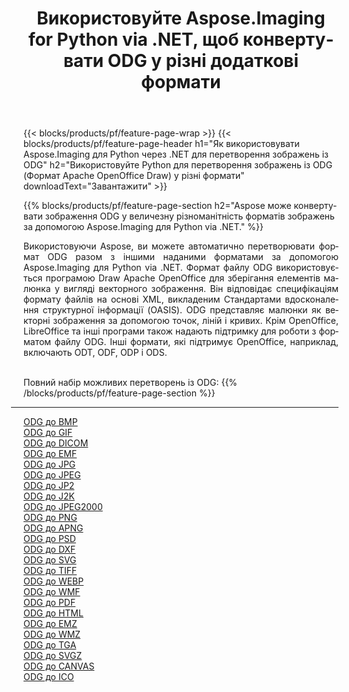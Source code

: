 ﻿---
title: Використовуйте Aspose.Imaging for Python via .NET, щоб конвертувати ODG у різні додаткові формати 
weight: 3920
url: /uk/python-net/conversion/from/odg 
lang: uk
langdirlevel: 2
locales: zh-hans,ja,it,ru,de,es,fr,nl,id,lt,pl,pt,vi,tr,ko,zh-hant,ar,hi,th,sv,cs,uk,he
description: Ви можете швидко трансформувати ODG(Формат Apache OpenOffice Draw) у різні формати за допомогою Aspose.Imaging для Python via .NET.
---

{{< blocks/products/pf/feature-page-wrap >}}
{{< blocks/products/pf/feature-page-header h1="Як використовувати Aspose.Imaging для Python через .NET для перетворення зображень із ODG" h2="Використовуйте Python для перетворення зображень із ODG (Формат Apache OpenOffice Draw) у різні формати" downloadText="Завантажити" >}}


{{% blocks/products/pf/feature-page-section  h2="Aspose може конвертувати зображення ODG у величезну різноманітність форматів зображень за допомогою Aspose.Imaging для Python via .NET." %}}
<p align=justify>Використовуючи Aspose, ви можете автоматично перетворювати формат ODG разом з іншими наданими форматами за допомогою Aspose.Imaging для Python via .NET. Формат файлу ODG використовується програмою Draw Apache OpenOffice для зберігання елементів малюнка у вигляді векторного зображення. Він відповідає специфікаціям формату файлів на основі XML, викладеним Стандартами вдосконалення структурної інформації (OASIS). ODG представляє малюнки як векторні зображення за допомогою точок, ліній і кривих. Крім OpenOffice, LibreOffice та інші програми також надають підтримку для роботи з форматом файлу ODG. Інші формати, які підтримує OpenOffice, наприклад, включають ODT, ODF, ODP і ODS.</p>
<br/>
Повний набір можливих перетворень із ODG:
{{% /blocks/products/pf/feature-page-section %}}
<div class="container-fluid productfamilypage bg-gray">
    <div class="convertypes bg-gray agp-content section">
        <div class="container">
		<hr style="margin-left:-20px;"/>
		<div class="row other-converters">
		    <div class='col-md-2 other-converter remove-lp remove-rp'><a href="/imaging/uk/python-net/conversion/odg-to-bmp" >ODG до BMP</a></div><div class='col-md-2 other-converter remove-lp remove-rp'><a href="/imaging/uk/python-net/conversion/odg-to-gif" >ODG до GIF</a></div><div class='col-md-2 other-converter remove-lp remove-rp'><a href="/imaging/uk/python-net/conversion/odg-to-dicom" >ODG до DICOM</a></div><div class='col-md-2 other-converter remove-lp remove-rp'><a href="/imaging/uk/python-net/conversion/odg-to-emf" >ODG до EMF</a></div><div class='col-md-2 other-converter remove-lp remove-rp'><a href="/imaging/uk/python-net/conversion/odg-to-jpg" >ODG до JPG</a></div><div class='col-md-2 other-converter remove-lp remove-rp'><a href="/imaging/uk/python-net/conversion/odg-to-jpeg" >ODG до JPEG</a></div><div class='col-md-2 other-converter remove-lp remove-rp'><a href="/imaging/uk/python-net/conversion/odg-to-jp2" >ODG до JP2</a></div><div class='col-md-2 other-converter remove-lp remove-rp'><a href="/imaging/uk/python-net/conversion/odg-to-j2k" >ODG до J2K</a></div><div class='col-md-2 other-converter remove-lp remove-rp'><a href="/imaging/uk/python-net/conversion/odg-to-jpeg2000" >ODG до JPEG2000</a></div><div class='col-md-2 other-converter remove-lp remove-rp'><a href="/imaging/uk/python-net/conversion/odg-to-png" >ODG до PNG</a></div><div class='col-md-2 other-converter remove-lp remove-rp'><a href="/imaging/uk/python-net/conversion/odg-to-apng" >ODG до APNG</a></div><div class='col-md-2 other-converter remove-lp remove-rp'><a href="/imaging/uk/python-net/conversion/odg-to-psd" >ODG до PSD</a></div><div class='col-md-2 other-converter remove-lp remove-rp'><a href="/imaging/uk/python-net/conversion/odg-to-dxf" >ODG до DXF</a></div><div class='col-md-2 other-converter remove-lp remove-rp'><a href="/imaging/uk/python-net/conversion/odg-to-svg" >ODG до SVG</a></div><div class='col-md-2 other-converter remove-lp remove-rp'><a href="/imaging/uk/python-net/conversion/odg-to-tiff" >ODG до TIFF</a></div><div class='col-md-2 other-converter remove-lp remove-rp'><a href="/imaging/uk/python-net/conversion/odg-to-webp" >ODG до WEBP</a></div><div class='col-md-2 other-converter remove-lp remove-rp'><a href="/imaging/uk/python-net/conversion/odg-to-wmf" >ODG до WMF</a></div><div class='col-md-2 other-converter remove-lp remove-rp'><a href="/imaging/uk/python-net/conversion/odg-to-pdf" >ODG до PDF</a></div><div class='col-md-2 other-converter remove-lp remove-rp'><a href="/imaging/uk/python-net/conversion/odg-to-html" >ODG до HTML</a></div><div class='col-md-2 other-converter remove-lp remove-rp'><a href="/imaging/uk/python-net/conversion/odg-to-emz" >ODG до EMZ</a></div><div class='col-md-2 other-converter remove-lp remove-rp'><a href="/imaging/uk/python-net/conversion/odg-to-wmz" >ODG до WMZ</a></div><div class='col-md-2 other-converter remove-lp remove-rp'><a href="/imaging/uk/python-net/conversion/odg-to-tga" >ODG до TGA</a></div><div class='col-md-2 other-converter remove-lp remove-rp'><a href="/imaging/uk/python-net/conversion/odg-to-svgz" >ODG до SVGZ</a></div><div class='col-md-2 other-converter remove-lp remove-rp'><a href="/imaging/uk/python-net/conversion/odg-to-canvas" >ODG до CANVAS</a></div><div class='col-md-2 other-converter remove-lp remove-rp'><a href="/imaging/uk/python-net/conversion/odg-to-ico" >ODG до ICO</a></div>
                </div>
        </div>
    </div>
</div>
<br/>

